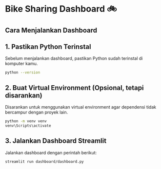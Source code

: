 # Bike Sharing Dashboard 🚲

## **Cara Menjalankan Dashboard**
## 1. Pastikan Python Terinstal
Sebelum menjalankan dashboard, pastikan Python sudah terinstal di komputer kamu.
```sh
python --version
```

## 2. Buat Virtual Environment (Opsional, tetapi disarankan)
Disarankan untuk menggunakan virtual environment agar dependensi tidak bercampur dengan proyek lain.
```sh
python -m venv venv
venv\Scripts\activate
```

## 3. Jalankan Dashboard Streamlit
Jalankan dashboard dengan perintah berikut:
```sh
streamlit run dashboard/dashboard.py
```